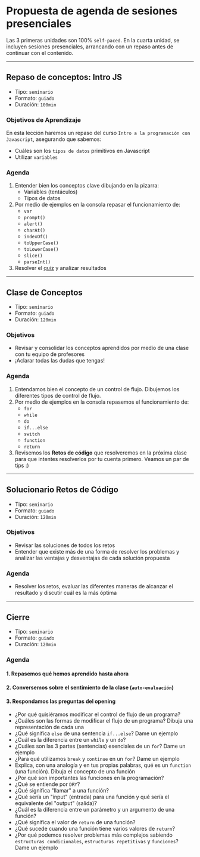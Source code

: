 # Propuesta de agenda de sesiones presenciales

Las 3 primeras unidades son 100% `self-paced`. En la cuarta unidad, se incluyen
sesiones presenciales, arrancando con un repaso antes de continuar con el
contenido.

***

## Repaso de conceptos: Intro JS

* Tipo: `seminario`
* Formato: `guiado`
* Duración: `100min`

### Objetivos de Aprendizaje

En esta lección haremos un repaso del curso `Intro a la programación con
Javascript`, asegurando que sabemos:

* Cuáles son los `tipos de datos` primitivos en Javascript
* Utilizar `variables`

### Agenda

1. Entender bien los conceptos clave dibujando en la pizarra:
   - Variables (tentáculos)
   - Tipos de datos
2. Por medio de ejemplos en la consola repasar el funcionamiento de:
   - `var`
   - `prompt()`
   - `alert()`
   - `charAt()`
   - `indexOf()`
   - `toUpperCase()`
   - `toLowerCase()`
   - `slice()`
   - `parseInt()`
3. Resolver el [quiz](https://goo.gl/forms/1L5WzwV5MXNqcOmG3) y analizar
   resultados

***

## Clase de Conceptos

* Tipo: `seminario`
* Formato: `guiado`
* Duración: `120min`

### Objetivos

* Revisar y consolidar los conceptos aprendidos por medio de una clase con tu
  equipo de profesores
* ¡Aclarar todas las dudas que tengas!

### Agenda

1. Entendamos bien el concepto de un control de flujo. Dibujemos los diferentes
   tipos de control de flujo.
2. Por medio de ejemplos en la consola repasemos el funcionamiento de:
   - `for`
   - `while`
   - `do`
   - `if...else`
   - `switch`
   - `function`
   - `return`
3. Revisemos los **Retos de código** que resolveremos
   en la próxima clase para que intentes resolverlos por tu cuenta primero.
   Veamos un par de tips :)

***

## Solucionario Retos de Código

* Tipo: `seminario`
* Formato: `guiado`
* Duración: `120min`

### Objetivos

* Revisar las soluciones de todos los retos
* Entender que existe más de una forma de resolver los problemas y analizar las
  ventajas y desventajas de cada solución propuesta

### Agenda

* Resolver los retos, evaluar las diferentes maneras de alcanzar el resultado y
  discutir cuál es la más óptima

***

## Cierre

* Tipo: `seminario`
* Formato: `guiado`
* Duración: `120min`

### Agenda

#### 1. Repasemos qué hemos aprendido hasta ahora

#### 2. Conversemos sobre el sentimiento de la clase (`auto-evaluación`)

#### 3. Respondamos las preguntas del opening

* ¿Por qué quisiéramos modificar el control de flujo de un programa?
* ¿Cuáles son las formas de modificar el flujo de un programa? Dibuja una
  representación de cada una
* ¿Qué significa `else` de una sentencia `if...else`? Dame un ejemplo
* ¿Cuál es la diferencia entre un `while` y un `do`?
* ¿Cuáles son las 3 partes (sentencias) esenciales de un `for`? Dame un ejemplo
* ¿Para qué utilizamos `break` y `continue` en un `for`? Dame un ejemplo
* Explica, con una analogía y en tus propias palabras, qué es un `function` (una
  función). Dibuja el concepto de una función
* ¿Por qué son importantes las funciones en la programación?
* ¿Qué se entiende por `DRY`?
* ¿Qué significa "llamar" a una función?
* ¿Qué sería un "input" (entrada) para una función y qué sería el equivalente
  del "output" (salida)?
* ¿Cuál es la diferencia entre un parámetro y un argumento de una función?
* ¿Qué significa el valor de `return` de una función?
* ¿Qué sucede cuando una función tiene varios valores de `return`?
* ¿Por qué podemos resolver problemas más complejos sabiendo
  `estructuras condicionales`,  `estructuras repetitivas` y `funciones`? Dame un
  ejemplo
